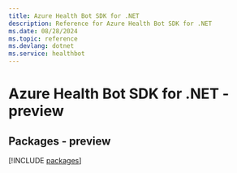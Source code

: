 ```yaml
---
title: Azure Health Bot SDK for .NET
description: Reference for Azure Health Bot SDK for .NET
ms.date: 08/28/2024
ms.topic: reference
ms.devlang: dotnet
ms.service: healthbot
---
```

# Azure Health Bot SDK for .NET - preview
## Packages - preview
[!INCLUDE [packages](health-bot-index.md)]